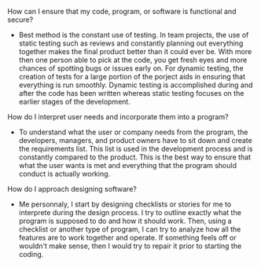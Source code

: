 How can I ensure that my code, program, or software is functional and secure?
  - Best method is the constant use of testing. In team projects, the use of static testing such as reviews and constantly planning out everything together makes the final product better than it could ever be. With more then one person able to pick at the code, you get fresh eyes and more chances of spotting bugs or issues early on. For dynamic testing, the creation of tests for a large portion of the porject aids in ensuring that everything is run smoothly. Dynamic testing is accomplished during and after the code has been written whereas static testing focuses on the earlier stages of the development. 
 
How do I interpret user needs and incorporate them into a program?
  - To understand what the user or company needs from the program, the developers, managers, and product owners have to sit down and create the requirements list. This list is used in the development process and is constantly compared to the product. This is the best way to ensure that what the user wants is met and everything that the program should conduct is actually working.
  
How do I approach designing software?
  - Me personnaly, I start by designing checklists or stories for me to interprete during the design process. I try to outline exactly what the program is supposed to do and how it should work. Then, using a checklist or another type of program, I can try to analyze how all the features are to work together and operate. If something feels off or wouldn't make sense, then I would try to repair it prior to starting the coding. 
